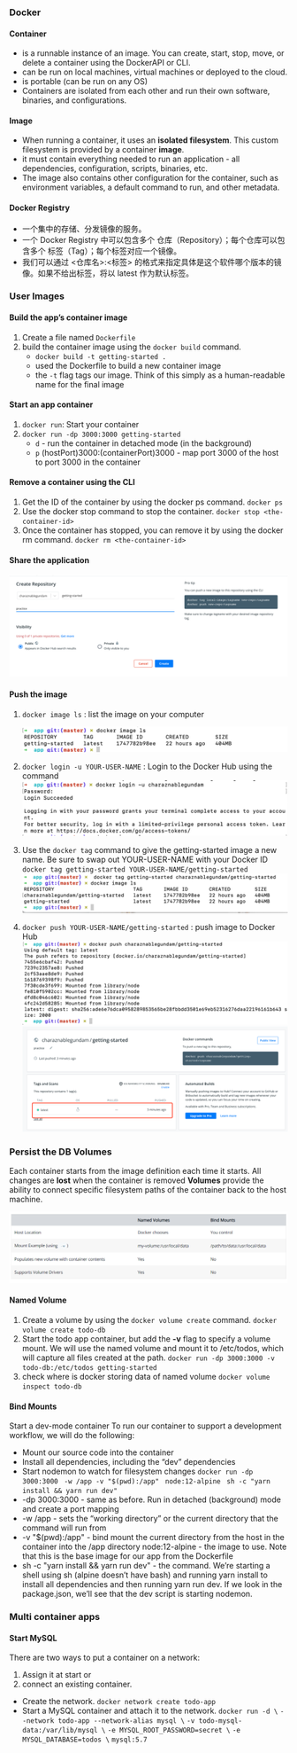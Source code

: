 ### Docker

#### Container
- is a runnable instance of an image. You can create, start, stop, move, or delete a container using the DockerAPI or CLI.
- can be run on local machines, virtual machines or deployed to the cloud.
- is portable (can be run on any OS)
- Containers are isolated from each other and run their own software, binaries, and configurations.

#### Image
- When running a container, it uses an **isolated filesystem**. This custom filesystem is provided by a container **image**.
- it must contain everything needed to run an application - all dependencies, configuration, scripts, binaries, etc.
- The image also contains other configuration for the container, such as environment variables, a default command to run, and other metadata.

#### Docker Registry
- 一个集中的存储、分发镜像的服务。
- 一个 Docker Registry 中可以包含多个 仓库（Repository）；每个仓库可以包含多个 标签（Tag）；每个标签对应一个镜像。
- 我们可以通过 <仓库名>:<标签> 的格式来指定具体是这个软件哪个版本的镜像。如果不给出标签，将以 latest 作为默认标签。

### User Images

#### Build the app’s container image
1. Create a file named `Dockerfile`
2. build the container image using the `docker build` command.
   - `docker build -t getting-started .`
   - used the Dockerfile to build a new container image
   -  the `-t` flag tags our image. Think of this simply as a human-readable name for the final image

#### Start an app container
1. `docker run`: Start your container
2.  `docker run -dp 3000:3000 getting-started`
      - `d` - run the container in detached mode (in the background)
      - `p` (hostPort)3000:(containerPort)3000 - map port 3000 of the host to port 3000 in the container


#### Remove a container using the CLI
1. Get the ID of the container by using the docker ps command.
`docker ps`
2. Use the docker stop command to stop the container.
`docker stop <the-container-id>`
3. Once the container has stopped, you can remove it by using the docker rm command.
`docker rm <the-container-id>`

#### Share the application
![share](create.png)

#### Push the image
1. `docker image ls` : list the image on your computer
   
      ![ls image](lsimage.png)
2. `docker login -u YOUR-USER-NAME` : Login to the Docker Hub using the command
   ![login](login.png)
3. Use the `docker tag` command to give the getting-started image a new name. Be sure to swap out YOUR-USER-NAME with your Docker ID
   `docker tag getting-started YOUR-USER-NAME/getting-started`
   ![tag](tag.png)
4. `docker push YOUR-USER-NAME/getting-started` : push image to Docker Hub
   ![push](push.png)
   ![push2](push2.png)

### Persist the DB    Volumes
 Each container starts from the image definition each time it starts.
 All changes are **lost** when the container is removed
 **Volumes** provide the ability to connect specific filesystem paths of the container back to the host machine.

![Volume](Volume.png)

#### Named Volume
1. Create a volume by using the `docker volume create` command.
   `docker volume create todo-db`
2. Start the todo app container, but add the **-v** flag to specify a volume mount. We will use the named volume and mount it to /etc/todos, which will capture all files created at the path.
   `docker run -dp 3000:3000 -v todo-db:/etc/todos getting-started`
3. check where is docker storing data of named volume
   `docker volume inspect todo-db`

#### Bind Mounts
Start a dev-mode container
To run our container to support a development workflow, we will do the following:
- Mount our source code into the container
- Install all dependencies, including the “dev” dependencies
- Start nodemon to watch for filesystem changes
`docker run -dp 3000:3000 `
     `-w /app -v "$(pwd):/app" `
     `node:12-alpine `
     `sh -c "yarn install && yarn run dev"`
- -dp 3000:3000 - same as before. Run in detached (background) mode and create a port mapping
- -w /app - sets the “working directory” or the current directory that the command will run from
- -v "$(pwd):/app" - bind mount the current directory from the host in the container into the /app directory
node:12-alpine - the image to use. Note that this is the base image for our app from the Dockerfile
- sh -c "yarn install && yarn run dev" - the command. We’re starting a shell using sh (alpine doesn’t have bash) and running yarn install to install all dependencies and then running yarn run dev. If we look in the package.json, we’ll see that the dev script is starting nodemon.

### Multi container apps
#### Start MySQL
There are two ways to put a container on a network: 
  1) Assign it at start or 
  2) connect an existing container.

- Create the network.
  `docker network create todo-app`
- Start a MySQL container and attach it to the network.
  `docker run -d \`
     `--network todo-app --network-alias mysql \`
     `-v todo-mysql-data:/var/lib/mysql \`
     `-e MYSQL_ROOT_PASSWORD=secret \`
     `-e MYSQL_DATABASE=todos \`
     `mysql:5.7`

